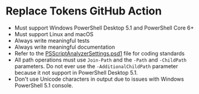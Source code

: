 # Replace Tokens GitHub Action

- Must support Windows PowerShell Desktop 5.1 and PowerShell Core 6+
- Must support Linux and macOS
- Always write meaningful tests
- Always write meaningful documentation
- Refer to the [PSScriptAnalyzerSettings.psd1](../PSScriptAnalyzerSettings.psd1) file for coding standards
- All path operations must use `Join-Path` and the `-Path` and `-ChildPath` parameters. Do not ever use the `-AdditionalChildPath` parameter because it not support in PowerShell Desktop 5.1.
- Don't use Unicode characters in output due to issues with Windows PowerShell 5.1 console.
